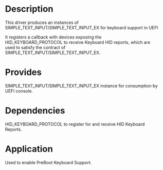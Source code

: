 
# Description
This driver produces an instances of SIMPLE_TEXT_INPUT/SIMPLE_TEXT_INPUT_EX for keyboard support in UEFI

It registers a callback with devices exposing the HID_KEYBOARD_PROTOCOL to receive Keyboard HID reports,
which are used to satisfy the contract of SIMPLE_TEXT_INPUT/SIMPLE_TEXT_INPUT_EX.

# Provides
SIMPLE_TEXT_INPUT/SIMPLE_TEXT_INPUT_EX instance for consumption by UEFI console.

# Dependencies
HID_KEYBOARD_PROTOCOL to register for and receive HID Keyboard Reports.

# Application
Used to enable PreBoot Keyboard Support.